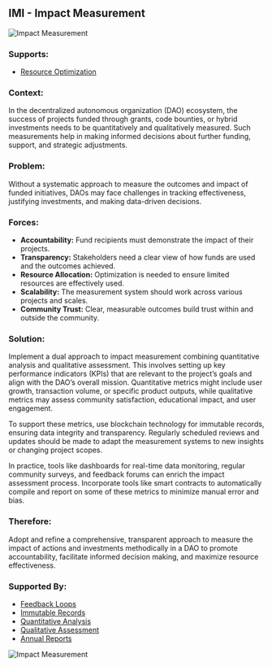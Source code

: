 ## IMI - Impact Measurement

![Impact Measurement](./output/illustrations/impact_measurement.png)

### Supports:

* [Resource Optimization](./resource_optimization.html)

### Context:

In the decentralized autonomous organization (DAO) ecosystem, the success of projects funded through grants, code bounties, or hybrid investments needs to be quantitatively and qualitatively measured. Such measurements help in making informed decisions about further funding, support, and strategic adjustments.

### Problem:

Without a systematic approach to measure the outcomes and impact of funded initiatives, DAOs may face challenges in tracking effectiveness, justifying investments, and making data-driven decisions.

### Forces:

- **Accountability:** Fund recipients must demonstrate the impact of their projects.
- **Transparency:** Stakeholders need a clear view of how funds are used and the outcomes achieved.
- **Resource Allocation:** Optimization is needed to ensure limited resources are effectively used.
- **Scalability:** The measurement system should work across various projects and scales.
- **Community Trust:** Clear, measurable outcomes build trust within and outside the community.

### Solution:

Implement a dual approach to impact measurement combining quantitative analysis and qualitative assessment. This involves setting up key performance indicators (KPIs) that are relevant to the project’s goals and align with the DAO’s overall mission. Quantitative metrics might include user growth, transaction volume, or specific product outputs, while qualitative metrics may assess community satisfaction, educational impact, and user engagement.

To support these metrics, use blockchain technology for immutable records, ensuring data integrity and transparency. Regularly scheduled reviews and updates should be made to adapt the measurement systems to new insights or changing project scopes. 

In practice, tools like dashboards for real-time data monitoring, regular community surveys, and feedback forums can enrich the impact assessment process. Incorporate tools like smart contracts to automatically compile and report on some of these metrics to minimize manual error and bias.

### Therefore:

Adopt and refine a comprehensive, transparent approach to measure the impact of actions and investments methodically in a DAO to promote accountability, facilitate informed decision making, and maximize resource effectiveness.

### Supported By:

* [Feedback Loops](./feedback_loops.html)
* [Immutable Records](./immutable_records.html)
* [Quantitative Analysis](./quantitative_analysis.html)
* [Qualitative Assessment](./qualitative_assessment.html)
* [Annual Reports](./annual_reports.html)

![Impact Measurement](./output/impact_measurement_specific_graph.png)